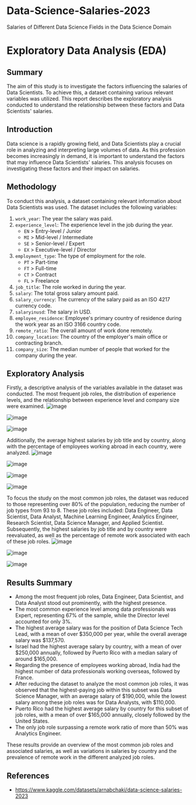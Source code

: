 # Data-Science-Salaries-2023
Salaries of Different Data Science Fields in the Data Science Domain

# Exploratory Data Analysis (EDA)

## Summary
The aim of this study is to investigate the factors influencing the salaries of Data Scientists. To achieve this, a dataset containing various relevant variables was utilized. This report describes the exploratory analysis conducted to understand the relationship between these factors and Data Scientists' salaries.

## Introduction
Data science is a rapidly growing field, and Data Scientists play a crucial role in analyzing and interpreting large volumes of data. As this profession becomes increasingly in demand, it is important to understand the factors that may influence Data Scientists' salaries. This analysis focuses on investigating these factors and their impact on salaries.

## Methodology
To conduct this analysis, a dataset containing relevant information about Data Scientists was used. The dataset includes the following variables:

1. `work_year`: The year the salary was paid.
2. `experience_level`: The experience level in the job during the year.
    - `EN` > Entry-level / Junior
    - `MI` > Mid-level / Intermediate
    - `SE` > Senior-level / Expert
    - `EX` > Executive-level / Director
3. `employment_type`: The type of employment for the role.
    - `PT` > Part-time
    - `FT` > Full-time
    - `CT` > Contract
    - `FL` > Freelance
4. `job_title`: The role worked in during the year.
5. `salary`: The total gross salary amount paid.
6. `salary_currency`: The currency of the salary paid as an ISO 4217 currency code.
7. `salaryinusd`: The salary in USD.
8. `employee_residence`: Employee's primary country of residence during the work year as an ISO 3166 country code.
9. `remote_ratio`: The overall amount of work done remotely.
10. `company_location`: The country of the employer's main office or contracting branch.
11. `company_size`: The median number of people that worked for the company during the year.

## Exploratory Analysis
Firstly, a descriptive analysis of the variables available in the dataset was conducted. The most frequent job roles, the distribution of experience levels, and the relationship between experience level and company size were examined. 
![image](https://github.com/JorgeMiGo/Data-Science-Salaries-2023/assets/127945994/bd06b97e-c391-4b7a-bf66-2ee8cba0b097)

![image](https://github.com/JorgeMiGo/Data-Science-Salaries-2023/assets/127945994/0256611d-7f74-47f5-8413-4e7d866f17d9)

![image](https://github.com/JorgeMiGo/Data-Science-Salaries-2023/assets/127945994/3672e87f-8b40-40ea-9869-ec65cac58370)


Additionally, the average highest salaries by job title and by country, along with the percentage of employees working abroad in each country, were analyzed.
![image](https://github.com/JorgeMiGo/Data-Science-Salaries-2023/assets/127945994/f01bc64b-90b8-4a11-9fa0-a6749f7123e0)

![image](https://github.com/JorgeMiGo/Data-Science-Salaries-2023/assets/127945994/028bc9a5-40c2-40b0-ae88-0dbdb228b5a6)

![image](https://github.com/JorgeMiGo/Data-Science-Salaries-2023/assets/127945994/980579b2-427a-4dc7-b63f-1f100aead4b3)

![image](https://github.com/JorgeMiGo/Data-Science-Salaries-2023/assets/127945994/cefcf092-8fa8-4c41-8e4a-af1d5b8655aa)


To focus the study on the most common job roles, the dataset was reduced to those representing over 80% of the population, reducing the number of job types from 93 to 8. These job roles included: Data Engineer, Data Scientist, Data Analyst, Machine Learning Engineer, Analytics Engineer, Research Scientist, Data Science Manager, and Applied Scientist. Subsequently, the highest salaries by job title and by country were reevaluated, as well as the percentage of remote work associated with each of these job roles.
![image](https://github.com/JorgeMiGo/Data-Science-Salaries-2023/assets/127945994/d9259fa1-03d0-4599-b3a9-6d304c050d48)

![image](https://github.com/JorgeMiGo/Data-Science-Salaries-2023/assets/127945994/63a14efd-134b-456b-847b-f662dcf7ee8d)

![image](https://github.com/JorgeMiGo/Data-Science-Salaries-2023/assets/127945994/d983db30-24fc-40e4-b13f-4e5c84d40621)



## Results Summary
- Among the most frequent job roles, Data Engineer, Data Scientist, and Data Analyst stood out prominently, with the highest presence.
- The most common experience level among data professionals was Expert, representing 67% of the sample, while the Director level accounted for only 3%.
- The highest average salary was for the position of Data Science Tech Lead, with a mean of over $350,000 per year, while the overall average salary was $137,570.
- Israel had the highest average salary by country, with a mean of over $250,000 annually, followed by Puerto Rico with a median salary of around $165,000.
- Regarding the presence of employees working abroad, India had the highest number of data professionals working overseas, followed by France.
- After reducing the dataset to analyze the most common job roles, it was observed that the highest-paying job within this subset was Data Science Manager, with an average salary of $190,000, while the lowest salary among these job roles was for Data Analysts, with $110,000.
- Puerto Rico had the highest average salary by country for this subset of job roles, with a mean of over $165,000 annually, closely followed by the United States.
- The only job role surpassing a remote work ratio of more than 50% was Analytics Engineer.

These results provide an overview of the most common job roles and associated salaries, as well as variations in salaries by country and the prevalence of remote work in the different analyzed job roles.


## References
- https://www.kaggle.com/datasets/arnabchaki/data-science-salaries-2023
